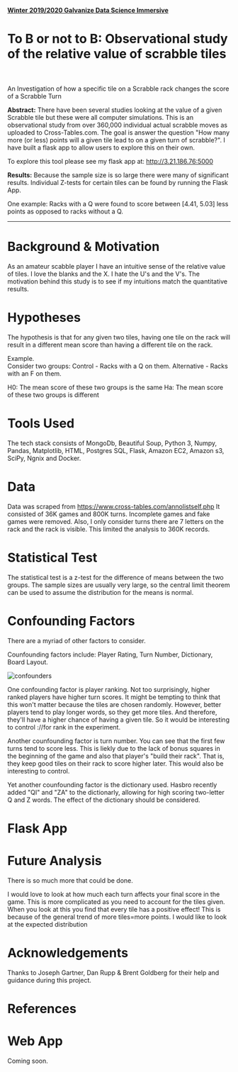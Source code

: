 

[__Winter 2019/2020 Galvanize Data Science Immersive__](https://www.galvanize.com/austin)

# To B or not to B: Observational study of the relative value of scrabble tiles
<br><br>
An Investigation of how a specific tile on a Scrabble rack changes the score of a Scrabble Turn

__Abstract:__
There have been several studies looking at the value of a given Scrabble tile but these were all computer simulations.  This is an observational study from over 360,000 individual actual scrabble moves as uploaded to Cross-Tables.com.  The goal is answer the question "How many more (or less) points will a given tile lead to on a given turn of scrabble?".  I have built a flask app to allow users to explore this on their own.

To explore this tool please see my flask app at: http://3.21.186.76:5000


__Results:__
Because the sample size is so large there were many of significant results.  Individual Z-tests for certain tiles can be found by running the Flask App.  

One example:  Racks with a Q were found to score between [4.41, 5.03] less points as opposed to racks without a Q.

---

# Background & Motivation
As an amateur scabble player I have an intuitive sense of the relative value of tiles.  I love the blanks and the X.  I hate the U's and the V's.   The motivation behind this study is to see if my intuitions match the quantitative results.


# Hypotheses

The hypothesis is that for any given two tiles, having one tile on the rack will result in a different mean score than having a different tile on the rack.

Example.  
Consider two groups:  Control - Racks with a Q on them.   Alternative - Racks with an F on them.

H0:  The mean score of these two groups is the same
Ha:  The mean score of these two groups is different

# Tools Used
The tech stack consists of MongoDb, Beautiful Soup, Python 3, Numpy, Pandas, Matplotlib, HTML, Postgres SQL, Flask, Amazon EC2, Amazon s3, SciPy, Ngnix and Docker.

# Data

Data was scraped from https://www.cross-tables.com/annolistself.php  It consisted of 36K games and 800K turns.  Incomplete games and fake games were removed.  Also, I only consider turns there are 7 letters on the rack and the rack is visible.  This limited the analysis to 360K records.

# Statistical Test

The statistical test is a z-test for the difference of means between the two groups.  The sample sizes are usually very large, so the central limit theorem can be used to assume the distribution for the means is normal.

# Confounding Factors

There are a myriad of other factors to consider.  

Counfounding factors include: Player Rating, Turn Number, Dictionary, Board Layout.

![confounders](https://github.com/pkgalea/scrabble/blob/master/images/confounders.png)

One confounding factor is player ranking.  Not too surprisingly, higher ranked players have higher turn scores.  It might be tempting to think that this won't matter because the tiles are chosen randomly.  However, better players tend to play longer words, so they get more tiles.  And therefore, they'll have a higher chance of having a given tile.  So it would be interesting to control ://for rank in the experiment.

Another counfounding factor is turn number.  You can see that the first few turns tend to score less.  This is liekly due to the lack of bonus squares in the beginning of the game and also that player's "build their rack".  That is, they keep good tiles on their rack to score higher later.  This would also be interesting to control.

Yet another counfounding factor is the dictionary used.  Hasbro recently added "QI" and "ZA" to the dictionarly, allowing for high scoring two-letter Q and Z words.  The effect of the dictionary should be considered.


# Flask App



# Future Analysis

There is so much more that could be done.  

I would love to look at how much each turn affects your final score in the game.  This is more complicated as you need to account for the tiles given.  When you look at this you find that every tile has a positive effect!  This is because of the general trend of more tiles=more points.  I would like to look at the expected distribution


# Acknowledgements

Thanks to Joseph Gartner, Dan Rupp & Brent Goldberg for their help and guidance during this project.


# References


# Web App

Coming soon.

